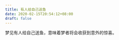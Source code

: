```yaml
---
title: 有人给自己送鱼
date: 2020-02-15T20:54:12+08:00
draft: false
---
```


梦见有人给自己送鱼，意味着梦者将会收获到意外的惊喜。<br>
